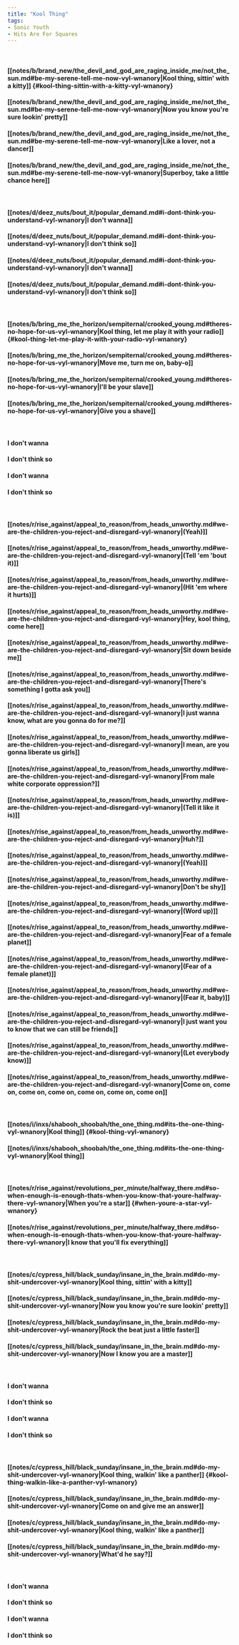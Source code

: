 ```yaml
---
title: "Kool Thing"
tags:
- Sonic Youth
- Hits Are For Squares
---
```

&nbsp;
#### [[notes/b/brand_new/the_devil_and_god_are_raging_inside_me/not_the_sun.md#be-my-serene-tell-me-now-vyl-wnanory|Kool thing, sittin' with a kitty]] {#kool-thing-sittin-with-a-kitty-vyl-wnanory}
#### [[notes/b/brand_new/the_devil_and_god_are_raging_inside_me/not_the_sun.md#be-my-serene-tell-me-now-vyl-wnanory|Now you know you're sure lookin' pretty]]
#### [[notes/b/brand_new/the_devil_and_god_are_raging_inside_me/not_the_sun.md#be-my-serene-tell-me-now-vyl-wnanory|Like a lover, not a dancer]]
#### [[notes/b/brand_new/the_devil_and_god_are_raging_inside_me/not_the_sun.md#be-my-serene-tell-me-now-vyl-wnanory|Superboy, take a little chance here]]
&nbsp;
#### [[notes/d/deez_nuts/bout_it/popular_demand.md#i-dont-think-you-understand-vyl-wnanory|I don't wanna]]
#### [[notes/d/deez_nuts/bout_it/popular_demand.md#i-dont-think-you-understand-vyl-wnanory|I don't think so]]
#### [[notes/d/deez_nuts/bout_it/popular_demand.md#i-dont-think-you-understand-vyl-wnanory|I don't wanna]]
#### [[notes/d/deez_nuts/bout_it/popular_demand.md#i-dont-think-you-understand-vyl-wnanory|I don't think so]]
&nbsp;
#### [[notes/b/bring_me_the_horizon/sempiternal/crooked_young.md#theres-no-hope-for-us-vyl-wnanory|Kool thing, let me play it with your radio]] {#kool-thing-let-me-play-it-with-your-radio-vyl-wnanory}
#### [[notes/b/bring_me_the_horizon/sempiternal/crooked_young.md#theres-no-hope-for-us-vyl-wnanory|Move me, turn me on, baby-o]]
#### [[notes/b/bring_me_the_horizon/sempiternal/crooked_young.md#theres-no-hope-for-us-vyl-wnanory|I'll be your slave]]
#### [[notes/b/bring_me_the_horizon/sempiternal/crooked_young.md#theres-no-hope-for-us-vyl-wnanory|Give you a shave]]
&nbsp;
#### I don't wanna
#### I don't think so
#### I don't wanna
#### I don't think so
&nbsp;
#### [[notes/r/rise_against/appeal_to_reason/from_heads_unworthy.md#we-are-the-children-you-reject-and-disregard-vyl-wnanory|(Yeah)]]
#### [[notes/r/rise_against/appeal_to_reason/from_heads_unworthy.md#we-are-the-children-you-reject-and-disregard-vyl-wnanory|(Tell 'em 'bout it)]]
#### [[notes/r/rise_against/appeal_to_reason/from_heads_unworthy.md#we-are-the-children-you-reject-and-disregard-vyl-wnanory|(Hit 'em where it hurts)]]
#### [[notes/r/rise_against/appeal_to_reason/from_heads_unworthy.md#we-are-the-children-you-reject-and-disregard-vyl-wnanory|Hey, kool thing, come here]]
#### [[notes/r/rise_against/appeal_to_reason/from_heads_unworthy.md#we-are-the-children-you-reject-and-disregard-vyl-wnanory|Sit down beside me]]
#### [[notes/r/rise_against/appeal_to_reason/from_heads_unworthy.md#we-are-the-children-you-reject-and-disregard-vyl-wnanory|There's something I gotta ask you]]
#### [[notes/r/rise_against/appeal_to_reason/from_heads_unworthy.md#we-are-the-children-you-reject-and-disregard-vyl-wnanory|I just wanna know, what are you gonna do for me?]]
#### [[notes/r/rise_against/appeal_to_reason/from_heads_unworthy.md#we-are-the-children-you-reject-and-disregard-vyl-wnanory|I mean, are you gonna liberate us girls]]
#### [[notes/r/rise_against/appeal_to_reason/from_heads_unworthy.md#we-are-the-children-you-reject-and-disregard-vyl-wnanory|From male white corporate oppression?]]
#### [[notes/r/rise_against/appeal_to_reason/from_heads_unworthy.md#we-are-the-children-you-reject-and-disregard-vyl-wnanory|(Tell it like it is)]]
#### [[notes/r/rise_against/appeal_to_reason/from_heads_unworthy.md#we-are-the-children-you-reject-and-disregard-vyl-wnanory|Huh?]]
#### [[notes/r/rise_against/appeal_to_reason/from_heads_unworthy.md#we-are-the-children-you-reject-and-disregard-vyl-wnanory|(Yeah)]]
#### [[notes/r/rise_against/appeal_to_reason/from_heads_unworthy.md#we-are-the-children-you-reject-and-disregard-vyl-wnanory|Don't be shy]]
#### [[notes/r/rise_against/appeal_to_reason/from_heads_unworthy.md#we-are-the-children-you-reject-and-disregard-vyl-wnanory|(Word up)]]
#### [[notes/r/rise_against/appeal_to_reason/from_heads_unworthy.md#we-are-the-children-you-reject-and-disregard-vyl-wnanory|Fear of a female planet]]
#### [[notes/r/rise_against/appeal_to_reason/from_heads_unworthy.md#we-are-the-children-you-reject-and-disregard-vyl-wnanory|(Fear of a female planet)]]
#### [[notes/r/rise_against/appeal_to_reason/from_heads_unworthy.md#we-are-the-children-you-reject-and-disregard-vyl-wnanory|(Fear it, baby)]]
#### [[notes/r/rise_against/appeal_to_reason/from_heads_unworthy.md#we-are-the-children-you-reject-and-disregard-vyl-wnanory|I just want you to know that we can still be friends]]
#### [[notes/r/rise_against/appeal_to_reason/from_heads_unworthy.md#we-are-the-children-you-reject-and-disregard-vyl-wnanory|(Let everybody know)]]
#### [[notes/r/rise_against/appeal_to_reason/from_heads_unworthy.md#we-are-the-children-you-reject-and-disregard-vyl-wnanory|Come on, come on, come on, come on, come on, come on, come on]]
&nbsp;
#### [[notes/i/inxs/shabooh_shoobah/the_one_thing.md#its-the-one-thing-vyl-wnanory|Kool thing]] {#kool-thing-vyl-wnanory}
#### [[notes/i/inxs/shabooh_shoobah/the_one_thing.md#its-the-one-thing-vyl-wnanory|Kool thing]]
&nbsp;
#### [[notes/r/rise_against/revolutions_per_minute/halfway_there.md#so-when-enough-is-enough-thats-when-you-know-that-youre-halfway-there-vyl-wnanory|When you're a star]] {#when-youre-a-star-vyl-wnanory}
#### [[notes/r/rise_against/revolutions_per_minute/halfway_there.md#so-when-enough-is-enough-thats-when-you-know-that-youre-halfway-there-vyl-wnanory|I know that you'll fix everything]]
&nbsp;
#### [[notes/c/cypress_hill/black_sunday/insane_in_the_brain.md#do-my-shit-undercover-vyl-wnanory|Kool thing, sittin' with a kitty]]
#### [[notes/c/cypress_hill/black_sunday/insane_in_the_brain.md#do-my-shit-undercover-vyl-wnanory|Now you know you're sure lookin' pretty]]
#### [[notes/c/cypress_hill/black_sunday/insane_in_the_brain.md#do-my-shit-undercover-vyl-wnanory|Rock the beat just a little faster]]
#### [[notes/c/cypress_hill/black_sunday/insane_in_the_brain.md#do-my-shit-undercover-vyl-wnanory|Now I know you are a master]]
&nbsp;
#### I don't wanna
#### I don't think so
#### I don't wanna
#### I don't think so
&nbsp;
#### [[notes/c/cypress_hill/black_sunday/insane_in_the_brain.md#do-my-shit-undercover-vyl-wnanory|Kool thing, walkin' like a panther]] {#kool-thing-walkin-like-a-panther-vyl-wnanory}
#### [[notes/c/cypress_hill/black_sunday/insane_in_the_brain.md#do-my-shit-undercover-vyl-wnanory|Come on and give me an answer]]
#### [[notes/c/cypress_hill/black_sunday/insane_in_the_brain.md#do-my-shit-undercover-vyl-wnanory|Kool thing, walkin' like a panther]]
#### [[notes/c/cypress_hill/black_sunday/insane_in_the_brain.md#do-my-shit-undercover-vyl-wnanory|What'd he say?]]
&nbsp;
#### I don't wanna
#### I don't think so
#### I don't wanna
#### I don't think so
